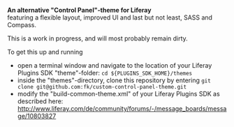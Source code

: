 **An alternative "Control Panel"-theme for Liferay**  
featuring a flexible layout, improved UI and last but not least, SASS and Compass.

This is a work in progress, and will most probably remain dirty.

To get this up and running

 * open a terminal window and navigate to the location of your Liferay Plugins SDK "theme"-folder: `cd ${PLUGINS_SDK_HOME}/themes`
 * inside the "themes"-directory, clone this repository by entering `git clone git@github.com:fk/custom-control-panel-theme.git`
 * modify the "build-common-theme.xml" of your Liferay Plugins SDK as described here: http://www.liferay.com/de/community/forums/-/message_boards/message/10803827